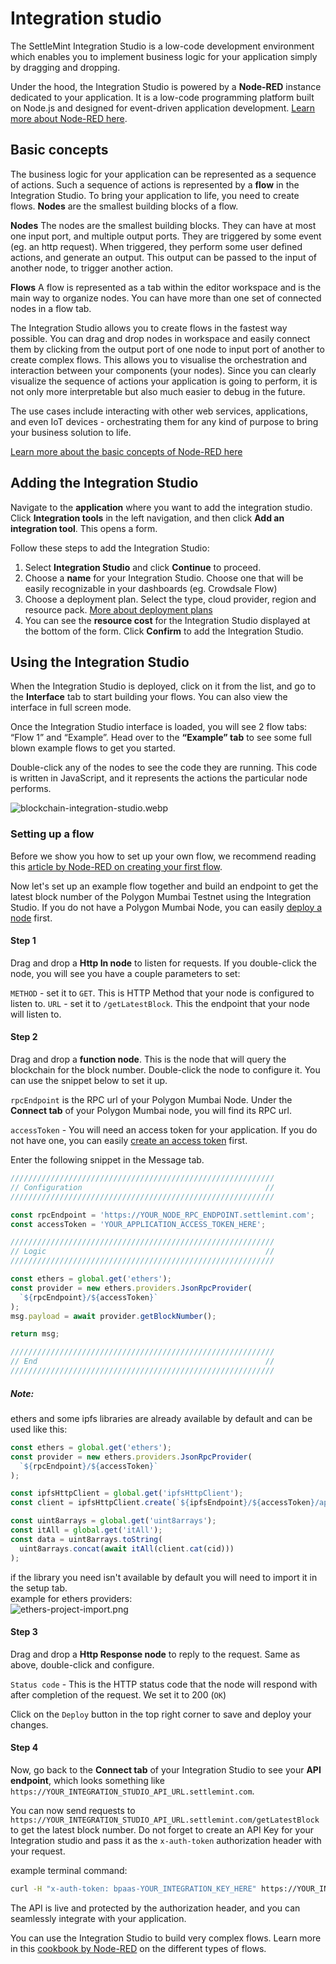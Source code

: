 # Integration studio

The SettleMint Integration Studio is a low-code development environment which enables you to implement business logic for your application simply by dragging and dropping.

Under the hood, the Integration Studio is powered by a **Node-RED** instance dedicated to your application. It is a low-code programming platform built on Node.js and designed for event-driven application development. [Learn more about Node-RED here](https://nodered.org/docs/).

## Basic concepts

The business logic for your application can be represented as a sequence of actions. Such a sequence of actions is represented by a **flow** in the Integration Studio. To bring your application to life, you need to create flows. **Nodes** are the smallest building blocks of a flow.

**Nodes**
The nodes are the smallest building blocks. They can have at most one input port, and multiple output ports. They are triggered by some event (eg. an http request). When triggered, they perform some user defined actions, and generate an output. This output can be passed to the input of another node, to trigger another action.

**Flows**
A flow is represented as a tab within the editor workspace and is the main way to organize nodes. You can have more than one set of connected nodes in a flow tab.

The Integration Studio allows you to create flows in the fastest way possible. You can drag and drop nodes in workspace and easily connect them by clicking from the output port of one node to input port of another to create complex flows. This allows you to visualise the orchestration and interaction between your components (your nodes). Since you can clearly visualize the sequence of actions your application is going to perform, it is not only more interpretable but also much easier to debug in the future.

The use cases include interacting with other web services, applications, and even IoT devices - orchestrating them for any kind of purpose to bring your business solution to life.

[Learn more about the basic concepts of Node-RED here](https://nodered.org/docs/user-guide/concepts)

## Adding the Integration Studio

Navigate to the **application** where you want to add the integration studio. Click **Integration tools** in the left navigation, and then click **Add an integration tool**. This opens a form.

Follow these steps to add the Integration Studio:

1. Select **Integration Studio** and click **Continue** to proceed.
2. Choose a **name** for your Integration Studio. Choose one that will be easily recognizable in your dashboards (eg. Crowdsale Flow)
3. Choose a deployment plan. Select the type, cloud provider, region and resource pack. [More about deployment plans](../launch-platform/managed-cloud-deployment/3_deployment-plans)
4. You can see the **resource cost** for the Integration Studio displayed at the bottom of the form. Click **Confirm** to add the Integration Studio.

## Using the Integration Studio

When the Integration Studio is deployed, click on it from the list, and go to the **Interface** tab to start building your flows. You can also view the interface in full screen mode.

Once the Integration Studio interface is loaded, you will see 2 flow tabs: “Flow 1” and “Example”. Head over to the **“Example” tab** to see some full blown example flows to get you started.

Double-click any of the nodes to see the code they are running. This code is written in JavaScript, and it represents the actions the particular node performs.

![blockchain-integration-studio.webp](../../static/img/document360/Images/blockchain-integration-studio.webp)

### Setting up a flow

Before we show you how to set up your own flow, we recommend reading this [article by Node-RED on creating your first flow](https://nodered.org/docs/tutorials/first-flow).

Now let's set up an example flow together and build an endpoint to get the latest block number of the Polygon Mumbai Testnet using the Integration Studio. If you do not have a Polygon Mumbai Node, you can easily [deploy a node](4_add-a-node-to-a-network.md) first.

#### Step 1

Drag and drop a **Http In node** to listen for requests. If you double-click the node, you will see you have a couple parameters to set:

`METHOD` - set it to `GET`. This is HTTP Method that your node is configured to listen to.
`URL` - set it to `/getLatestBlock`. This the endpoint that your node will listen to.

#### Step 2

Drag and drop a **function node**. This is the node that will query the blockchain for the block number. Double-click the node to configure it. You can use the snippet below to set it up.

`rpcEndpoint` is the RPC url of your Polygon Mumbai Node.
Under the **Connect tab** of your Polygon Mumbai node, you will find its RPC url.

`accessToken` - You will need an access token for your application. If you do not have one, you can easily [create an access token](16_application-access-tokens.md) first.

Enter the following snippet in the Message tab.

```javascript
///////////////////////////////////////////////////////////
// Configuration                                         //
///////////////////////////////////////////////////////////

const rpcEndpoint = 'https://YOUR_NODE_RPC_ENDPOINT.settlemint.com';
const accessToken = 'YOUR_APPLICATION_ACCESS_TOKEN_HERE';

///////////////////////////////////////////////////////////
// Logic                                                 //
///////////////////////////////////////////////////////////

const ethers = global.get('ethers');
const provider = new ethers.providers.JsonRpcProvider(
  `${rpcEndpoint}/${accessToken}`
);
msg.payload = await provider.getBlockNumber();

return msg;

///////////////////////////////////////////////////////////
// End                                                   //
///////////////////////////////////////////////////////////
```

##### Note:

ethers and some ipfs libraries are already available by default and can be used like this:

```javascript
const ethers = global.get('ethers');
const provider = new ethers.providers.JsonRpcProvider(
  `${rpcEndpoint}/${accessToken}`
);

const ipfsHttpClient = global.get('ipfsHttpClient');
const client = ipfsHttpClient.create(`${ipfsEndpoint}/${accessToken}/api/v0`);

const uint8arrays = global.get('uint8arrays');
const itAll = global.get('itAll');
const data = uint8arrays.toString(
  uint8arrays.concat(await itAll(client.cat(cid)))
);
```

if the library you need isn't available by default you will need to import it in the setup tab.  
example for ethers providers:  
![ethers-project-import.png](../../static/img/document360/Images/ethers-project-import.png)

#### Step 3

Drag and drop a **Http Response node** to reply to the request. Same as above, double-click and configure.

`Status code` - This is the HTTP status code that the node will respond with after completion of the request. We set it to 200 (`OK`)

Click on the `Deploy` button in the top right corner to save and deploy your changes.

#### Step 4

Now, go back to the **Connect tab** of your Integration Studio to see your **API endpoint**, which looks something like `https://YOUR_INTEGRATION_STUDIO_API_URL.settlemint.com`.

You can now send requests to `https://YOUR_INTEGRATION_STUDIO_API_URL.settlemint.com/getLatestBlock` to get the latest block number. Do not forget to create an API Key for your Integration studio and pass it as the `x-auth-token` authorization header with your request.

example terminal command:

```bash
curl -H "x-auth-token: bpaas-YOUR_INTEGRATION_KEY_HERE" https://YOUR_INTEGRATION_STUDIO_API_URL.settlemint.com/getLatestBlock
```

The API is live and protected by the authorization header, and you can seamlessly integrate with your application.

You can use the Integration Studio to build very complex flows. Learn more in this [cookbook by Node-RED](https://cookbook.nodered.org/) on the different types of flows.
